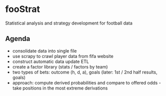 # fooStrat
Statistical analysis and strategy development for football data

Agenda
------

- consolidate data into single file
- use scrapy to crawl player data from fifa website
- construct automatic data update ETL
- create a factor library (stats / factors by team)
- two types of bets: outcome (h, d, a), goals (later: 1st / 2nd half results, goals)
- approach: compute derived probabilities and compare to offered odds - take positions in the most extreme derivations


